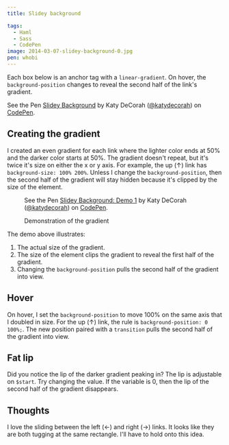 ```yaml
---
title: Slidey background

tags:
  - Haml
  - Sass
  - CodePen
image: 2014-03-07-slidey-background-0.jpg
pen: whobi
---
```


Each box below is an anchor tag with a `linear-gradient`. On hover, the `background-position` changes to reveal the second half of the link's gradient.

<p data-height="300" data-theme-id="97" data-slug-hash="whobi" data-default-tab="result" class='codepen'>See the Pen <a href='http://codepen.io/katydecorah/pen/whobi'>Slidey Background</a> by Katy DeCorah (<a href='http://codepen.io/katydecorah'>@katydecorah</a>) on <a href='http://codepen.io'>CodePen</a>.</p>

## Creating the gradient

I created an even gradient for each link where the lighter color ends at 50% and the darker color starts at 50%. The gradient doesn't repeat, but it's twice it's size on either the x or y axis. For example, the up (&uarr;) link has `background-size: 100% 200%`. Unless I change the `background-position`, then the second half of the gradient will stay hidden because it's clipped by the size of the element.

<figure>
<p data-height="500" data-theme-id="97" data-slug-hash="faf98b949f3b126b2c2d809367798c0f" data-default-tab="result" class='codepen img-half'>See the Pen <a href='http://codepen.io/katydecorah/pen/faf98b949f3b126b2c2d809367798c0f'>Slidey Background: Demo 1</a> by Katy DeCorah (<a href='http://codepen.io/katydecorah'>@katydecorah</a>) on <a href='http://codepen.io'>CodePen</a>.</p>
<figcaption>Demonstration of the gradient</figcaption>
</figure>

The demo above illustrates:

1. The actual size of the gradient.
2. The size of the element clips the gradient to reveal the first half of the gradient.
3. Changing the `background-position` pulls the second half of the gradient into view.

## Hover

On hover, I set the `background-position` to move 100% on the same axis that I doubled in size. For the up (&uarr;) link, the rule is `background-position: 0 100%;`. The new position paired with a `transition` pulls the second half of the gradient into view.

## Fat lip

Did you notice the lip of the darker gradient peaking in? The lip is adjustable on `$start`. Try changing the value. If the variable is 0, then the lip of the second half of the gradient disappears.

## Thoughts

I love the sliding between the left (&larr;) and right (&rarr;) links. It looks like they are both tugging at the same rectangle. I'll have to hold onto this idea.
